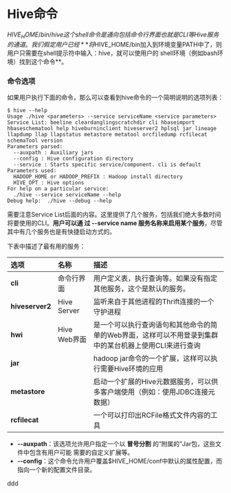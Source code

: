 Hive命令
=================================================================================
$HIVE_HOME/bin/hive这个shell命令是通向包括命令行界面也就是CLI等Hive服务的通道。我们假定用户已经
**将$HIVE_HOME/bin加入到环境变量PATH中了，则用户只需要在shell提示符中输入：hive，就可以使用户的
shell环境（例如bash环境）找到这个命令**。

### 命令选项
如果用户执行下面的命令，那么可以查看到hive命令的一个简明说明的选项列表：
```shell
$ hive --help
Usage ./hive <parameters> --service serviceName <service parameters>
Service List: beeline cleardanglingscratchdir cli hbaseimport hbaseschematool help hiveburninclient hiveserver2 hplsql jar lineage llapdump llap llapstatus metastore metatool orcfiledump rcfilecat schemaTool version
Parameters parsed:
  --auxpath : Auxiliary jars
  --config : Hive configuration directory
  --service : Starts specific service/component. cli is default
Parameters used:
  HADOOP_HOME or HADOOP_PREFIX : Hadoop install directory
  HIVE_OPT : Hive options
For help on a particular service:
  ./hive --service serviceName --help
Debug help:  ./hive --debug --help
```
需要注意Service List后面的内容。这里提供了几个服务，包括我们绝大多数时间将要使用的CLI。**用户可以通
过 --service name 服务名称来启用某个服务**，尽管其中有几个服务也是有快捷启动方式的。

下表中描述了最有用的服务：

| 选项     | 名称     | 描述        |
| :------ | :------- | :----------|
| **cli**     | 命令行界面 | 用户定义表，执行查询等。如果没有指定其他服务，这个是默认的服务。|
| **hiveserver2** | Hive Server | 监听来自于其他进程的Thrift连接的一个守护进程 |
| **hwi** | Hive Web界面 | 是一个可以执行查询语句和其他命令的简单的Web界面，这样可以不用登录到集群中的某台机器上使用CLI来进行查询 |
| **jar** | | hadoop jar命令的一个扩展，这样可以执行需要Hive环境的应用 |
| **metastore** | | 启动一个扩展的Hive元数据服务，可以供多客户端使用（例如：使用JDBC连接元数据）|
| **rcfilecat** | | 一个可以打印出RCFile格式文件内容的工具 |

+ **--auxpath**：该选项允许用户指定一个以 **冒号分割** 的“附属的”Jar包，这些文件中包含有用户可能
需要的自定义扩展等。
+ **--config**：这个命令允许用户覆盖$HIVE_HOME/conf中默认的属性配置，而指向一个新的配置文件目录。








































ddd
